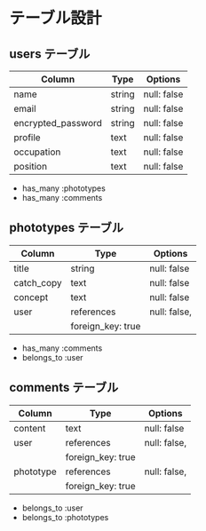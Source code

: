# テーブル設計

## users テーブル

| Column             | Type   | Options     |
| ------------------ | ------ | ----------- |
| name               | string | null: false |
| email              | string | null: false |
| encrypted_password | string | null: false |
| profile            | text   | null: false |
| occupation         | text   | null: false |
| position           | text   | null: false |

- has_many :phototypes
- has_many :comments

## phototypes テーブル

| Column      | Type       | Options           |
| ----------- | ---------- | ----------------- |
| title       | string     | null: false       |
| catch_copy  | text       | null: false       |
| concept     | text       | null: false       |
| user        | references | null: false,      |
|                          | foreign_key: true |

- has_many :comments
- belongs_to :user

## comments テーブル

| Column    | Type       | Options                     |
| -------   | ---------- | --------------------------- |
| content   | text       | null: false                 |
| user      | references | null: false,                |
|                        | foreign_key: true           |
| phototype | references | null: false,
|                        | foreign_key: true           |

- belongs_to :user
- belongs_to :phototypes